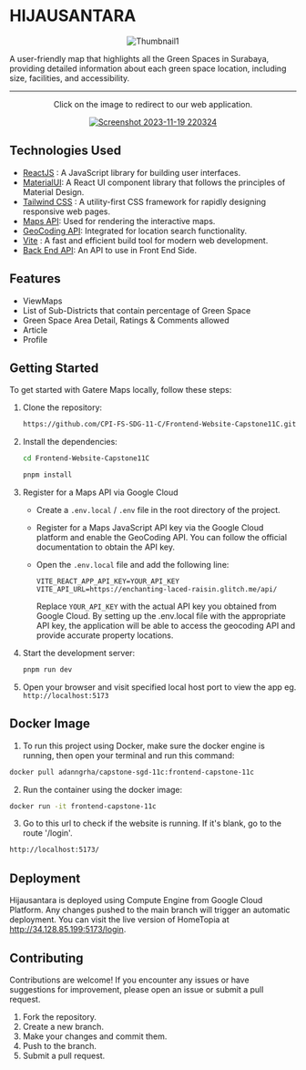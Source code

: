 # HIJAUSANTARA

<div align="center">

   ![Thumbnail1](https://github.com/CPI-FS-SDG-11-C/Frontend-Website-Capstone11C/assets/67674667/596009e1-fb2f-4de4-90bc-a1cd9e0bbdb8)
   
</div>

A user-friendly map that highlights all the Green Spaces in Surabaya, providing detailed information about each green space location, including size, facilities, and accessibility.

---

<div align="center">
   <p>Click on the image to redirect to our web application.</p>
   <a href="http://34.128.85.199:5173/login">

![Screenshot 2023-11-19 220324](https://github.com/CPI-FS-SDG-11-C/Frontend-Website-Capstone11C/assets/67674667/aef52959-d418-4c1d-94df-c49c27a8f2d5)

      
   </a>
</div>

## Technologies Used

- [ReactJS](https://react.dev/) : A JavaScript library for building user interfaces.
- [MaterialUI](https://mui.com/): A React UI component library that follows the principles of Material Design.
- [Tailwind CSS](https://tailwindcss.com/) : A utility-first CSS framework for rapidly designing responsive web pages.
- [Maps API](https://developers.google.com/maps/documentation/javascript): Used for rendering the interactive maps.
- [GeoCoding API](https://developers.google.com/maps/documentation/geocoding): Integrated for location search functionality.
- [Vite](https://vitejs.dev/) : A fast and efficient build tool for modern web development.
- [Back End API](https://enchanting-laced-raisin.glitch.me/api/): An API to use in Front End Side.

## Features

- ViewMaps
- List of Sub-Districts that contain percentage of Green Space
- Green Space Area Detail, Ratings & Comments allowed
- Article
- Profile
  
## Getting Started

To get started with Gatere Maps locally, follow these steps:

1. Clone the repository:
   ```bash
   https://github.com/CPI-FS-SDG-11-C/Frontend-Website-Capstone11C.git
   ```
2. Install the dependencies:
   ```bash
   cd Frontend-Website-Capstone11C
   ```
   ```bash
   pnpm install
   ```
3. Register for a Maps API via Google Cloud

   - Create a `.env.local` / `.env` file in the root directory of the project.
   - Register for a Maps JavaScript API key via the Google Cloud platform and enable the GeoCoding API. You can follow the official documentation to obtain the API key.
   - Open the `.env.local` file and add the following line:

     ```env
     VITE_REACT_APP_API_KEY=YOUR_API_KEY
     VITE_API_URL=https://enchanting-laced-raisin.glitch.me/api/
     ```

     Replace `YOUR_API_KEY` with the actual API key you obtained from Google Cloud. By setting up the .env.local file with the appropriate API key, the application will be able to access the geocoding API and provide accurate property locations.

4. Start the development server:

   ```javascript
   pnpm run dev
   ```

5. Open your browser and visit specified local host port to view the app eg. `http://localhost:5173`

## Docker Image

1. To run this project using Docker, make sure the docker engine is running, then open your terminal and run this command:

```sh
docker pull adanngrha/capstone-sgd-11c:frontend-capstone-11c
```

2. Run the container using the docker image:

```sh
docker run -it frontend-capstone-11c
```

3. Go to this url to check if the website is running. If it's blank, go to the route '/login'.

```sh
http://localhost:5173/
```

## Deployment

Hijausantara is deployed using Compute Engine from Google Cloud Platform. Any changes pushed to the main branch will trigger an automatic deployment.
You can visit the live version of HomeTopia at http://34.128.85.199:5173/login.

## Contributing

Contributions are welcome! If you encounter any issues or have suggestions for improvement, please open an issue or submit a pull request.

1. Fork the repository.
2. Create a new branch.
3. Make your changes and commit them.
4. Push to the branch.
5. Submit a pull request.
